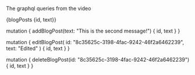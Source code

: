 The graphql queries from the video

{blogPosts {id, text}}

mutation {
  addBlogPost(text: "This is the second message!") {
    id, text
  }
}

mutation {
  editBlogPost(
    id: "8c35625c-3198-4fac-9242-46f2a6462239",
    text: "Edited"
  ) { id, text }
}

mutation {
  deleteBlogPost(id: "8c35625c-3198-4fac-9242-46f2a6462239"){
    id, text
  }
}